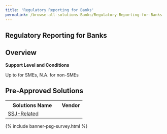 ```yaml
---
title: 'Regulatory Reporting for Banks'
permalink: /browse-all-solutions-Banks/Regulatory-Reporting-for-Banks
---
```


## Regulatory Reporting for Banks
## Overview

**Support Level and Conditions**

Up to  for SMEs, N.A. for non-SMEs

## Pre-Approved Solutions

<table>
<tr>
<th style='width: auto;'><b>Solutions Name</b></th>
<th style='width: 30%;'><b>Vendor</b></th>
</tr>
<tr>
<td><a href='/productivity-solutions-grant/solutionrepo/-SSJRltd-G' target='_blank'>SSJ-Related</a><br></td>
<td></td>
</tr>
</table>

{% include banner-psg-survey.html %}
